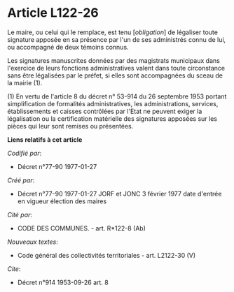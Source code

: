 # Article L122-26

Le maire, ou celui qui le remplace, est tenu [*obligation*] de légaliser toute signature apposée en sa présence par l'un de
ses administrés connu de lui, ou accompagné de deux témoins connus. 

Les signatures manuscrites données par des magistrats municipaux dans l'exercice de leurs fonctions administratives valent
dans toute circonstance sans être légalisées par le préfet, si elles sont accompagnées du sceau de la mairie (1).

(1) En vertu de l'article 8 du décret n° 53-914 du 26 septembre 1953 portant simplification de formalités administratives,
les administrations, services, établissements et caisses contrôlées par l'Etat ne peuvent exiger la légalisation ou la
certification matérielle des signatures apposées sur les pièces qui leur sont remises ou présentées.

**Liens relatifs à cet article**

_Codifié par_:

  - Décret n°77-90 1977-01-27

_Créé par_:

  - Décret n°77-90 1977-01-27 JORF et JONC 3 février 1977 date d'entrée en vigueur élection des maires

_Cité par_:

  - CODE DES COMMUNES. - art. R*122-8 (Ab)

_Nouveaux textes_:

  - Code général des collectivités territoriales - art. L2122-30 (V)

_Cite_:

  - Décret n°914 1953-09-26 art. 8
